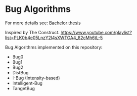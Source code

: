 # Bug Algorithms

For more details see: [Bachelor thesis](https://repositorioinstitucional.buap.mx/items/205e5f65-85d7-4c93-8a02-5894a2ee0bdf)

Inspired by The Construct.
https://www.youtube.com/playlist?list=PLK0b4e05LnzY2I4sXWTOA4_82cMh6tL-5

Bug Algorithms implemented on this repository:

* Bug0
* Bug1
* Bug2
* DistBug
* I-Bug (Intensity-based)
* Intelligent-Bug
* TangetBug
